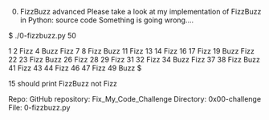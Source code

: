 0. FizzBuzz
advanced
Please take a look at my implementation of FizzBuzz in Python: source code Something is going wrong….

$ ./0-fizzbuzz.py 50

1 2 Fizz 4 Buzz Fizz 7 8 Fizz Buzz 11 Fizz 13 14 Fizz 16 17 Fizz 19 Buzz Fizz 22 23 Fizz Buzz 26 Fizz 28 29 Fizz 31 32 Fizz 34 Buzz Fizz 37 38 Fizz Buzz 41 Fizz 43 44 Fizz 46 47 Fizz 49 Buzz $

15 should print FizzBuzz not Fizz

Repo:
GitHub repository: Fix_My_Code_Challenge
Directory: 0x00-challenge
File: 0-fizzbuzz.py
